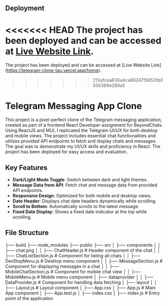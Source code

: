 ## Deployment

<<<<<<< HEAD
The project has been deployed and can be accessed at [Live Website Link](https://telegram-clone-tau.vercel.app/home).
=======
The project has been deployed and can be accessed at [Live Website Link] (https://telegram-clone-tau.vercel.app/home).
>>>>>>> 213afcea830a4ca86247f56531b0056389e289a5

# Telegram Messaging App Clone

This project is a pixel-perfect clone of the Telegram messaging application, created as part of a frontend React Developer assignment for BeyondChats. Using ReactJS and MUI, I replicated the Telegram UI/UX for both desktop and mobile views. The project includes essential chat functionalities and utilizes provided API endpoints to fetch and display chats and messages. The goal was to demonstrate my UI/UX skills and proficiency in React. The project has been deployed for easy access and evaluation.

## Key Features

- **Dark/Light Mode Toggle**: Switch between dark and light themes.
- **Message Data from API**: Fetch chat and message data from provided API endpoints.
- **Responsive Design**: Optimized for both mobile and desktop views.
- **Date Header**: Displays chat date headers dynamically while scrolling.
- **Scroll to Bottom**: Automatically scrolls to the latest message.
- **Fixed Date Display**: Shows a fixed date indicator at the top while scrolling.

## File Structure

├── build
├── node_modules
├── public
├── src
│   ├── components
│   │   ├── chat.png
│   │   ├── ChatHeader.js          # Header component of the chat
│   │   ├── ChatListSection.js     # Component for listing all chats
│   │   ├── DexStopMenu.js         # Desktop menu component
│   │   ├── MessageSection.js      # Component for displaying messages in a chat
│   │   ├── MobileChatSection.js   # Component for mobile chat view
│   │   ├── MobileMenu.js          # Mobile menu component
│   ├── dataprovider
│   │   ├── DataProvider.js        # Component for handling data fetching
│   ├── layout
│   │   ├── Layout.js              # Layout component
│   ├── App.css
│   ├── App.js                     # Main App component
│   ├── App.test.js
│   ├── index.css
│   ├── index.js                   # Entry point of the application



